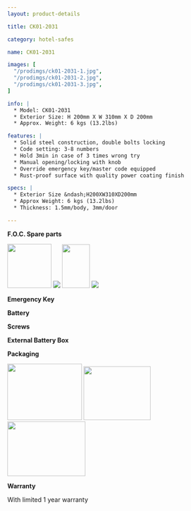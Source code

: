 ```yaml
---
layout: product-details

title: CK01-2031

category: hotel-safes

name: CK01-2031

images: [
  "/prodimgs/ck01-2031-1.jpg",
  "/prodimgs/ck01-2031-2.jpg",
  "/prodimgs/ck01-2031-3.jpg",
]

info: |
  * Model: CK01-2031
  * Exterior Size: H 200mm X W 310mm X D 200mm
  * Approx. Weight: 6 kgs (13.2lbs)

features: |
  * Solid steel construction, double bolts locking
  * Code setting: 3-8 numbers
  * Hold 3min in case of 3 times wrong try
  * Manual opening/locking with knob
  * Override emergency key/master code equipped
  * Rust-proof surface with quality power coating finish

specs: |
  * Exterior Size &ndash;H200XW310XD200mm
  * Approx Weight: 6 kgs (13.2lbs)
  * Thickness: 1.5mm/body, 3mm/door

---
```


**F.O.C. Spare parts**

<img alt="" src="{PRODIMGS}/prodimgs/ck01-2031-4.jpg" style="width: 100px; height: 100px;" />

<img src="{PRODIMGS}/prodimgs/ck01-2031-5.jpg" />

<img alt="" src="{PRODIMGS}/prodimgs/ck01-2031-6.jpg" style="width: 63px; height: 99px;" />

<img src="{PRODIMGS}/prodimgs/ck01-2031-7.jpg" />

**Emergency Key**

**Battery**

**Screws**

**External Battery Box**

**Packaging**

<img height="155" src="{PRODIMGS}/prodimgs/ck01-2031-8.jpg" style="width: 169px; height: 128px" width="221" />

<img height="144" src="{PRODIMGS}/prodimgs/ck01-2031-9.jpg" style="width: 152px; height: 122px" width="183" />

<img height="124" src="{PRODIMGS}/prodimgs/ck01-2031-10.jpg" style="width: 177px; height: 124px" width="205" />

**Warranty**

With limited 1 year warranty
